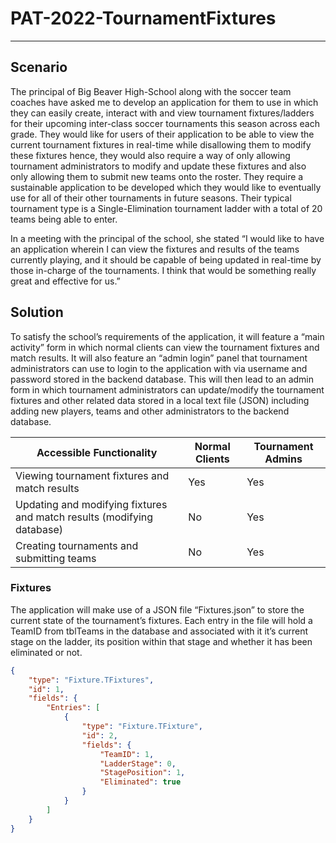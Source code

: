 # PAT-2022-TournamentFixtures
---

## Scenario
The principal of Big Beaver High-School along with the soccer team coaches have asked me to develop an application for them to use in which they can easily create, interact with and view tournament fixtures/ladders for their upcoming inter-class soccer tournaments this season across each grade. They would like for users of their application to be able to view the current tournament fixtures in real-time while disallowing them to modify these fixtures hence, they would also require a way of only allowing tournament administrators to modify and update these fixtures and also only allowing them to submit new teams onto the roster. They require a sustainable application to be developed which they would like to eventually use for all of their other tournaments in future seasons. Their typical tournament type is a Single-Elimination tournament ladder with a total of 20 teams being able to enter.

In a meeting with the principal of the school, she stated “I would like to have an application wherein I can view the fixtures and results of the teams currently playing, and it should be capable of being updated in real-time by those in-charge of the tournaments. I think that would be something really great and effective for us.” 

## Solution
To satisfy the school’s requirements of the application, it will feature a “main activity” form in which normal clients can view the tournament fixtures and match results. It will also feature an “admin login” panel that tournament administrators can use to login to the application with via username and password stored in the backend database. This will then lead to an admin form in which tournament administrators can update/modify the tournament fixtures and other related data stored in a local text file (JSON) including adding new players, teams and other administrators to the backend database.

| Accessible Functionality | Normal Clients | Tournament Admins | 
| -------------------------| ---------------| ------------------|
| Viewing tournament fixtures and match results | Yes | Yes |
| Updating and modifying fixtures and match results (modifying database) | No | Yes |
| Creating tournaments and submitting teams | No | Yes |

### Fixtures
The application will make use of a JSON file “Fixtures.json” to store the current state of the tournament’s fixtures. Each entry in the file will hold a TeamID from tblTeams in the database and associated with it it’s current stage on the ladder, its position within that stage and whether it has been eliminated or not.
```json 
{
    "type": "Fixture.TFixtures",
    "id": 1,
    "fields": {
        "Entries": [
            {
                "type": "Fixture.TFixture",
                "id": 2,
                "fields": {
                    "TeamID": 1,
                    "LadderStage": 0,
                    "StagePosition": 1,
                    "Eliminated": true
                }
            }
        ]
    }
}
```
